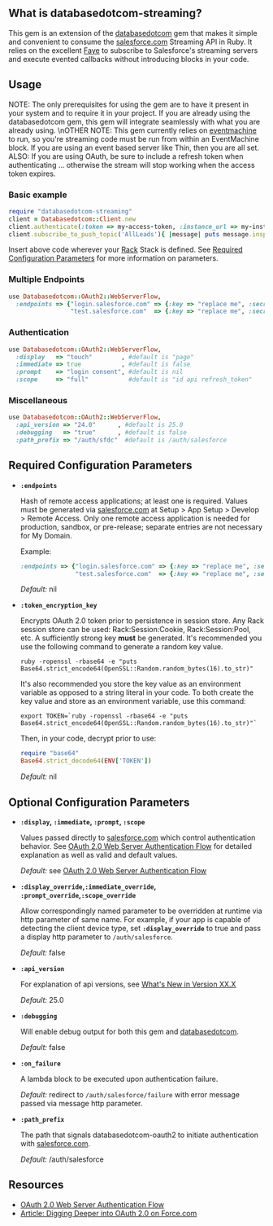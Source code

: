 What is databasedotcom-streaming?
------------------------------

This gem is an extension of the [databasedotcom](https://rubygems.org/gems/databasedotcom) gem that makes it simple and convenient to consume the [salesforce.com](http://salesforce.com/) Streaming API in Ruby.  It relies on the excellent [Faye](faye.jcoglan.com) to subscribe to Salesforce's streaming servers and execute evented callbacks without introducing blocks in your code.

Usage
-------
NOTE: The only prerequisites for using the gem are to have it present in your system and to require it in your project.  If you are already using the databasedotcom gem, this gem will integrate seamlessly with what you are already using.
\nOTHER NOTE: This gem currently relies on [eventmachine](https://rubygems.org/gems/eventmachine) to run, so you're streaming code must be run from within an EventMachine block. If you are using an event based server like Thin, then you are all set.
ALSO: If you are using OAuth, be sure to include a refresh token when authenticating ... otherwise the stream will stop working when the access token expires.

### Basic example

```ruby
require "databasedotcom-streaming"
client = Databasedotcom::Client.new
client.authenticate(:token => my-access-token, :instance_url => my-instance-url, :refresh_token => my-refresh-token) 
client.subscribe_to_push_topic('AllLeads'){ |message| puts message.inspect }

```

Insert above code wherever your [Rack](http://rack.github.com/) Stack is defined.  See [Required Configuration Parameters](#required-configuration-parameters) for more information on parameters.

### Multiple Endpoints 

```ruby
use Databasedotcom::OAuth2::WebServerFlow, 
  :endpoints => {"login.salesforce.com" => {:key => "replace me", :secret => "replace me"},
                 "test.salesforce.com"  => {:key => "replace me", :secret => "replace me"}}
```

### Authentication
```ruby
use Databasedotcom::OAuth2::WebServerFlow, 
  :display   => "touch"        , #default is "page"
  :immediate => true           , #default is false
  :prompt    => "login consent", #default is nil
  :scope     => "full"           #default is "id api refresh_token"
```

### Miscellaneous
```ruby
use Databasedotcom::OAuth2::WebServerFlow, 
  :api_version => "24.0"      , #default is 25.0
  :debugging   => "true"      , #default is false
  :path_prefix => "/auth/sfdc"  #default is /auth/salesforce
```

Required Configuration Parameters
-----------------------------------

* **`:endpoints`**

    Hash of remote access applications; at least one is required.  Values must be generated via [salesforce.com](http://salesforce.com/) at Setup > App Setup > Develop > Remote Access.  Only one remote access application is needed for production, sandbox, or pre-release; separate entries are not necessary for My Domain.

    Example:
    ```ruby
    :endpoints => {"login.salesforce.com" => {:key => "replace me", :secret => "replace me"}
                   "test.salesforce.com"  => {:key => "replace me", :secret => "replace me"}}
     ```

     *Default:* nil

* **`:token_encryption_key`**

    Encrypts OAuth 2.0 token prior to persistence in session store.  Any Rack session store can be used:  Rack:Session:Cookie, Rack:Session:Pool, etc.  A sufficiently strong key **must** be generated.  It's recommended you use the following command to generate a random key value.  

    ```
    ruby -ropenssl -rbase64 -e "puts Base64.strict_encode64(OpenSSL::Random.random_bytes(16).to_str)"
    ```

    It's also recommended you store the key value as an environment variable as opposed to a string literal in your code.  To both create the key value and store as an environment variable, use this command:
    
    ```
    export TOKEN=`ruby -ropenssl -rbase64 -e "puts Base64.strict_encode64(OpenSSL::Random.random_bytes(16).to_str)"`
    ```
    
    Then, in your code, decrypt prior to use:

    ```ruby
    require "base64"
    Base64.strict_decode64(ENV['TOKEN'])
    ```

    *Default:* nil
    
Optional Configuration Parameters
-----------------------------------

* **`:display`, `:immediate`, `:prompt`, `:scope`**

    Values passed directly to [salesforce.com](http://salesforce.com/) which control authentication behavior.  See [OAuth 2.0 Web Server Authentication Flow](http://na12.salesforce.com/help/doc/en/remoteaccess_oauth_web_server_flow.htm#heading_2_1) for detailed explanation as well as valid and default values.

    *Default:* see [OAuth 2.0 Web Server Authentication Flow](http://na12.salesforce.com/help/doc/en/remoteaccess_oauth_web_server_flow.htm#heading_2_1)
    
* **`:display_override`,`:immediate_override`, `:prompt_override`,`:scope_override`**

    Allow correspondingly named parameter to be overridden at runtime via http parameter of same name.  For example, if your app is capable of detecting the client device type, set **`:display_override`** to true and pass a display http parameter to `/auth/salesforce`.  

    *Default:* false

* **`:api_version`**

    For explanation of api versions, see [What's New in Version XX.X](http://www.salesforce.com/us/developer/docs/api/Content/whats_new.htm)

    *Default:* 25.0

* **`:debugging`**

    Will enable debug output for both this gem and [databasedotcom](https://rubygems.org/gems/databasedotcom).

    *Default:* false

* **`:on_failure`**

    A lambda block to be executed upon authentication failure.

    *Default:* redirect to `/auth/salesforce/failure` with error message passed via message http parameter.

* **`:path_prefix`**

    The path that signals databasedotcom-oauth2 to initiate authentication with [salesforce.com](http://salesforce.com/).

    *Default:* /auth/salesforce
  
## Resources
* [OAuth 2.0 Web Server Authentication Flow](http://na12.salesforce.com/help/doc/en/remoteaccess_oauth_web_server_flow.htm)
* [Article: Digging Deeper into OAuth 2.0 on Force.com](http://wiki.developerforce.com/index.php/Digging_Deeper_into_OAuth_2.0_on_Force.com)